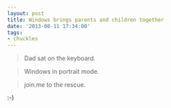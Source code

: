 ```yaml
---
layout: post
title: Windows brings parents and children together
date: '2013-08-11 17:34:00'
tags:
- chuckles
---
```


>Dad sat on the keyboard.

>Windows in portrait mode.

>join.me to the rescue. 

:-)